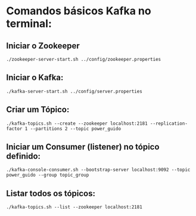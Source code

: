 # Comandos básicos Kafka no terminal:

## Iniciar o Zookeeper

`./zookeeper-server-start.sh ../config/zookeeper.properties`

## Iniciar o Kafka:

`./kafka-server-start.sh ../config/server.properties`

## Criar um Tópico:

`./kafka-topics.sh --create --zookeeper localhost:2181 --replication-factor 1 --partitions 2 --topic power_guido`

## Iniciar um Consumer (listener) no tópico definido:

`./kafka-console-consumer.sh --bootstrap-server localhost:9092 --topic power_guido --group topic_group`

## Listar todos os tópicos:

`./kafka-topics.sh --list --zookeeper localhost:2181`